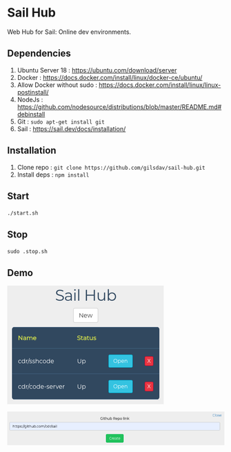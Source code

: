 # Sail Hub

Web Hub for Sail: Online dev environments.

## Dependencies
1. Ubuntu Server 18 : https://ubuntu.com/download/server
2. Docker : https://docs.docker.com/install/linux/docker-ce/ubuntu/
3. Allow Docker without sudo : https://docs.docker.com/install/linux/linux-postinstall/
4. NodeJs : https://github.com/nodesource/distributions/blob/master/README.md#debinstall
5. Git : `sudo apt-get install git`
6. Sail : https://sail.dev/docs/installation/

## Installation
1. Clone repo : `git clone https://github.com/gilsdav/sail-hub.git`
2. Install deps : `npm install`

## Start
`./start.sh`

## Stop
`sudo .stop.sh`

## Demo

![Home page](images/home.png)

![Creation page](images/creation.png)
